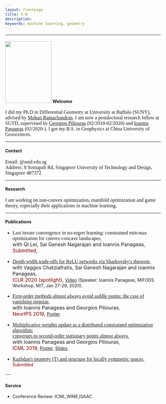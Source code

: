 ```yaml
---
layout: frontpage
title: X W
description:   
keywords: machine learning, geometry
---
```

<!--
<div class="span2">
        <a href="../assets/headshot.jpg">
            <img src="../assets/headshot.jpg"
                  title="Blue Ham" alt="Blue Ham"/></a>
</div> 
-->
---       
  <div class="container1">
    <h4><a name="Welcome"></a><img src="../assets/headshot.jpg" width="150" height="200"> Welcome</h4>
    <font size="3" face="Georgia">I did my Ph.D in Differential Geometry at University at Buffalo (SUNY), advised by <a href="http://www.buffalo.edu/cas/math/people/faculty/ramachandran.html">Mohan Ramachandran</a>. I am now a postdoctoral research fellow at SUTD, supervised by <a href="https://people.sutd.edu.sg/~georgios/">Georgios Piliouras</a> (02/2018-02/2020) and <a href="https://panageas.github.io/">Ioannis Panageas</a> (02/2020-). I got my B.S. in Geophysics at China University of Geosceinces.
        </font>
   
</div>

---
<div class="contact">
    <h4>Contact</h4>
    <font size="3" face="Georgia">
    Email: @sutd.edu.sg<br/>
    Address: 8 Somapah Rd, Singapore University of Technology and Design, Singapore 487372
        </font>
    </div>

---
<div class="container2">
<h4><a name="Research interests"></a>Research</h4>
    <font size="3" face="Georgia">I am working on non-convex optimization, manifold optimization and game theory, especially their applications in machine learning</font>.
<!--
<ul><font size="3" face="Georgia">
    <li>Machine Learning</li>
    <li>Optimization</li>
    <li>Game Theory</li>
    <li>Differential Geometry</li>
    </font>
</ul>
-->
</div>
<!--
#<h4><a name="Education"></a>Education & Work</h4>
#<ul>
#   <li>Postdoc Research Fellow, Singapore University of Technology and Design, PI: Georgios Piliouras<br/>
#   02/2018-Present</li>
# <li>Instructor of Math Department, University at Buffalo, SUNY<br/> 
#    08/2014-08/2017</li>
#<li>Ph.D in Mathematics, University at Buffalo, SUNY, 2010-2017<br/>
#   <ul>
#       <li>Subject: Differential Geometry, Locally Symmetric Spaces</li>
#       <li>Advisor: Mohan Ramachandran</li>
#       <li>Dissertation: Complex hyperbolic manifolds and structure of exotic hyperbolic manifolds</li>
#   </ul></li>
#<li>B.S. in Geophysics, China University of Geosciences, 2005-2009</li>
#</ul>
-->
    
---
<h4><a name="Publications"></a>Publications</h4>
<ul>
    <li> <font size="3" face="Georgia"> Last iterate convergence in no-regret learning: constrained min-max optimization for convex-concave landscapes</font>,
        <br/> <font size="3">with Qi Lei, Sai Ganesh Nagarajan and Ioannis Panageas</font>,
        <br/> <font size="3" color="maroon">Submitted</font>,
    </li>
    <br/>
    <li> <font size="3" face="Georgia"><a href="https://arxiv.org/abs/1912.04378">Depth-width trade-offs for ReLU networks via Sharkovsky's theorem</a></font>, 
        <br/> <font size="3">with Vaggos Chatziafratis, Sai Ganesh Nagarajan and Ioannis Panageas</font>,
        <br/> <font size="3" color="maroon">ICLR 2020 (spotlight), </font> <!--<a href="https://arxiv.org/abs/1912.04378">arXiv</a>,--> <a href="https://www.youtube.com/watch?v=HNQ204BmOQ8">Video</a> (Speaker: Ioannis Panageas, MiFODS Workshop, MIT, Jan 27-29, 2020).
    </li>
    <br/>
   <li> <font size="3" face="Georgia"><a href="http://arxiv.org/abs/1906.07772">First-order methods almost always avoid saddle points: the case of vanishing stepsize</a></font>, 
       <br/> <font size="3">with Ioannis Panageas and Georgios Piliouras</font>,
       <br/> <font size="3" color="maroon">NeurIPS 2019,</font> <!--<a href="http://arxiv.org/abs/1906.07772">arXiv</a>,--> <a href="https://www.dropbox.com/s/y25vze12a2lpivv/NIPS19_poster.pdf?dl=0">Poster</a>.
    </li>
    <br/>
   <li> <font size="3" face="Georgia"><a href="http://arxiv.org/abs/1810.05355">Multiplicative weights update as a distributed constrained optimization algorithm: <br/> converges to second-order stationary points almost always</a></font>, 
       <br/><font size="3">with Ioannis Panageas and Georgios Piliouras</font>,
       <br/> <font size="3" color="maroon">ICML 2019</font>, <!--<a href="http://arxiv.org/abs/1810.05355">arXiv</a>,--> <a href="https://www.dropbox.com/s/qs9nr6pgycnboy7/poster_ICML_xiao2.pdf?dl=0">Poster</a>, <a href="https://www.dropbox.com/s/fh9j5scf2kaofca/main%20copy.pdf?dl=0">Slides</a>.
    </li>
    <br/>
    <li><font size="3" face="Georgia"><a href="https://www.dropbox.com/s/oa26if49pnhpixz/main.pdf?dl=0">Kazhdan's property (T) and structure for locally symmetric spaces</a></font>, 
        <br/> <font color="maroon">Submitted </font> 
    </li>
</ul>   
---
<!--
<h4><a name="Working & Submitted"></a>Working & Submitted</h4>
   1. Kazhdan's property (T) and structure for locally symmetric spaces [PDF]({{ BASE_PATH }}/assets/main.pdf)
-->

<div class="container">
    <!--
    <h4><a name="News"></a>News</h4>
    <ul>
        <li>"Geometry, topology and game theory", Research Jam, SUTD, 09/25/2019</li>
        <li>"First-order methods almost always avoid saddle points: the case of vanishing stepsize",<br/> with Ioannis Panageas and Georgios Piliouras,<br/> accepted in NeurIPS 2019</li>
        <li>"Multiplicative weights updates as a distributed constrained optimization algorithm: converges to second-order stationary points almost always",<br/>with Ioannis Panageas and Georgios Piliouras,<br/> accepted in ICML 2019</li>
    </ul>
    -->
            
   <h4><a name="Service"></a>Service</h4>
    <ul>
        <li>Conference Review: ICML,WINE,ISAAC</li>
    </ul>

</div>


